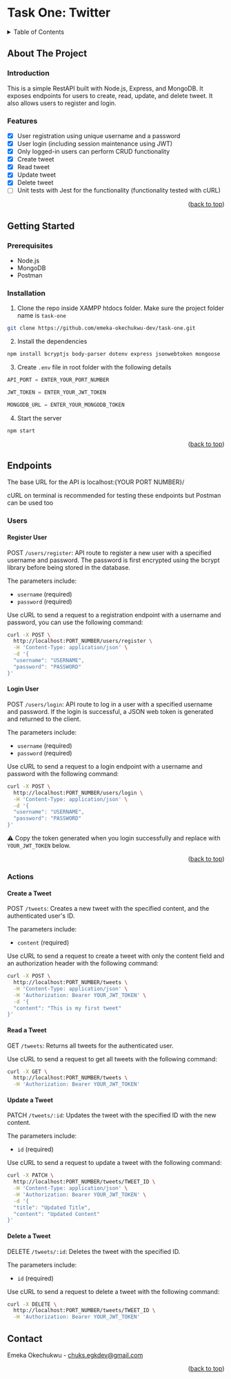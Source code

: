 <a name="readme-top"></a>

# Task One: Twitter

<details>
  <summary>Table of Contents</summary>
  <ol>
    <li>
      <a href="#about-the-project">About The Project</a>
      <ul>
        <li><a href="#introduction">Introduction</a></li>
        <li><a href="#features">Features</a></li>
        <li><a href="#built-with">Built With</a></li>
      </ul>
    </li>
    <li>
      <a href="#getting-started">Getting Started</a>
      <ul>
        <li><a href="#prerequisites">Prerequisites</a></li>
        <li><a href="#installation">Installation</a></li>
      </ul>
    </li>
    <li><a href="#roadmap">Roadmap</a></li>
    <li><a href="#contributing">Contributing</a></li>
    <li><a href="#contact">Contact</a></li>
  </ol>
</details>

## About The Project

### Introduction

This is a simple RestAPI built with Node.js, Express, and MongoDB. It exposes endpoints for users to create, read, update, and delete tweet. It also allows users to register and login.

### Features

- [x] User registration using unique username and a password
- [x] User login (including session maintenance using JWT)
- [x] Only logged-in users can perform CRUD functionality
- [x] Create tweet
- [x] Read tweet
- [x] Update tweet
- [x] Delete tweet
- [ ] Unit tests with Jest for the functionality (functionality tested with cURL)

<p align="right">(<a href="#readme-top">back to top</a>)</p>


## Getting Started

### Prerequisites

- Node.js
- MongoDB
- Postman

### Installation

1. Clone the repo inside XAMPP htdocs folder. Make sure the project folder name is `task-one`

```sh
git clone https://github.com/emeka-okechukwu-dev/task-one.git
```

2. Install the dependencies

```sh
npm install bcryptjs body-parser dotenv express jsonwebtoken mongoose
```

3. Create `.env` file in root folder with the following details

```js
API_PORT = ENTER_YOUR_PORT_NUMBER

JWT_TOKEN = ENTER_YOUR_JWT_TOKEN

MONGODB_URL = ENTER_YOUR_MONGODB_TOKEN
```

4. Start the server

```js
npm start
```

<p align="right">(<a href="#readme-top">back to top</a>)</p>


## Endpoints

The base URL for the API is localhost:{YOUR PORT NUMBER}/

cURL on terminal is recommended for testing these endpoints but Postman can be used too

### Users

#### Register User

POST `/users/register`: API route to register a new user with a specified username and password. The password is first encrypted using the bcrypt library before being stored in the database.

The parameters include:

- `username` (required)
- `password` (required)

Use cURL to send a request to a registration endpoint with a username and password, you can use the following command:

```sh
curl -X POST \
  http://localhost:PORT_NUMBER/users/register \
  -H 'Content-Type: application/json' \
  -d '{
  "username": "USERNAME",
  "password": "PASSWORD"
}'
```

#### Login User

POST `/users/login`: API route to log in a user with a specified username and password. If the login is successful, a JSON web token is generated and returned to the client.

The parameters include:

- `username` (required)
- `password` (required)

Use cURL to send a request to a login endpoint with a username and password with the following command:

```sh
curl -X POST \
  http://localhost:PORT_NUMBER/users/login \
  -H 'Content-Type: application/json' \
  -d '{
  "username": "USERNAME",
  "password": "PASSWORD"
}'
```

⚠️ Copy the token generated when you login successfully and replace with `YOUR_JWT_TOKEN` below.

<p align="right">(<a href="#readme-top">back to top</a>)</p>

### Actions

#### Create a Tweet

POST `/tweets`: Creates a new tweet with the specified content, and the authenticated user's ID.

The parameters include:

- `content` (required)

Use cURL to send a request to create a tweet with only the content field and an authorization header with the following command:

```sh
curl -X POST \
  http://localhost:PORT_NUMBER/tweets \
  -H 'Content-Type: application/json' \
  -H 'Authorization: Bearer YOUR_JWT_TOKEN' \
  -d '{
  "content": "This is my first tweet"
}'
```

#### Read a Tweet

GET `/tweets`: Returns all tweets for the authenticated user.

Use cURL to send a request to get all tweets with the following command:
```sh
curl -X GET \
  http://localhost:PORT_NUMBER/tweets \
  -H 'Authorization: Bearer YOUR_JWT_TOKEN'
```

#### Update a Tweet

PATCH `/tweets/:id`: Updates the tweet with the specified ID with the new content.

The parameters include:

- `id` (required)

Use cURL to send a request to update a tweet with the following command:

```sh
curl -X PATCH \
  http://localhost:PORT_NUMBER/tweets/TWEET_ID \
  -H 'Content-Type: application/json' \
  -H 'Authorization: Bearer YOUR_JWT_TOKEN' \
  -d '{
  "title": "Updated Title",
  "content": "Updated Content"
}'
```

#### Delete a Tweet

DELETE `/tweets/:id`: Deletes the tweet with the specified ID.

The parameters include:

- `id` (required)

Use cURL to send a request to delete a tweet with the following command:

```sh
curl -X DELETE \
  http://localhost:PORT_NUMBER/tweets/TWEET_ID \
  -H 'Authorization: Bearer YOUR_JWT_TOKEN'
```

## Contact

Emeka Okechukwu - chuks.egkdev@gmail.com

<p align="right">(<a href="#readme-top">back to top</a>)</p>
